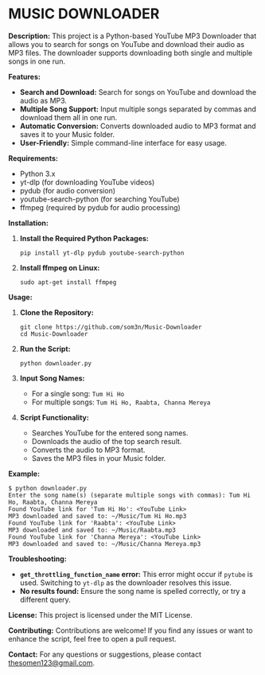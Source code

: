 # **MUSIC DOWNLOADER**

**Description:**
This project is a Python-based YouTube MP3 Downloader that allows you to search for songs on YouTube and download their audio as MP3 files. The downloader supports downloading both single and multiple songs in one run.

**Features:**
- **Search and Download:** Search for songs on YouTube and download the audio as MP3.
- **Multiple Song Support:** Input multiple songs separated by commas and download them all in one run.
- **Automatic Conversion:** Converts downloaded audio to MP3 format and saves it to your Music folder.
- **User-Friendly:** Simple command-line interface for easy usage.

**Requirements:**
- Python 3.x
- yt-dlp (for downloading YouTube videos)
- pydub (for audio conversion)
- youtube-search-python (for searching YouTube)
- ffmpeg (required by pydub for audio processing)

**Installation:**

1. **Install the Required Python Packages:**
   ```
   pip install yt-dlp pydub youtube-search-python
   ```

2. **Install ffmpeg on Linux:**
   ```
   sudo apt-get install ffmpeg
   ```

**Usage:**

1. **Clone the Repository:**
   ```
   git clone https://github.com/som3n/Music-Downloader
   cd Music-Downloader
   ```

2. **Run the Script:**
   ```
   python downloader.py
   ```

3. **Input Song Names:**
   - For a single song: `Tum Hi Ho`
   - For multiple songs: `Tum Hi Ho, Raabta, Channa Mereya`

4. **Script Functionality:**
   - Searches YouTube for the entered song names.
   - Downloads the audio of the top search result.
   - Converts the audio to MP3 format.
   - Saves the MP3 files in your Music folder.

**Example:**
```
$ python downloader.py
Enter the song name(s) (separate multiple songs with commas): Tum Hi Ho, Raabta, Channa Mereya
Found YouTube link for 'Tum Hi Ho': <YouTube Link>
MP3 downloaded and saved to: ~/Music/Tum Hi Ho.mp3
Found YouTube link for 'Raabta': <YouTube Link>
MP3 downloaded and saved to: ~/Music/Raabta.mp3
Found YouTube link for 'Channa Mereya': <YouTube Link>
MP3 downloaded and saved to: ~/Music/Channa Mereya.mp3
```

**Troubleshooting:**
- **`get_throttling_function_name` error:** This error might occur if `pytube` is used. Switching to `yt-dlp` as the downloader resolves this issue.
- **No results found:** Ensure the song name is spelled correctly, or try a different query.

**License:**
This project is licensed under the MIT License.

**Contributing:**
Contributions are welcome! If you find any issues or want to enhance the script, feel free to open a pull request.

**Contact:**
For any questions or suggestions, please contact thesomen123@gmail.com.
